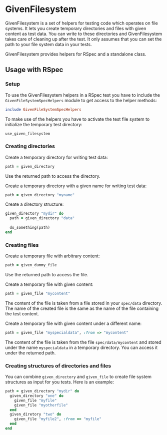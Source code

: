 # GivenFilesystem

GivenFilesystem is a set of helpers for testing code which operates on file
systems. It lets you create temporary directories and files with given content as
test data. You can write to these directories and GivenFilesystem takes care of
cleaning up after the test. It only assumes that you can set the path to your
file system data in your tests.

GivenFilesystem provides helpers for RSpec and a standalone class.

## Usage with RSpec

### Setup

To use the GivenFilesystem helpers in a RSpec test you have to include the
`GivenFileSystemSpecHelpers` module to get access to the helper methods:

```ruby
include GivenFileSystemSpecHelpers
```

To make use of the helpers you have to activate the test file system to
initialize the temporary test directory:

```ruby
use_given_filesystem
```

### Creating directories

Create a temporary directory for writing test data:

```ruby
path = given_directory
```

Use the returned path to access the directory.

Create a temporary directory with a given name for writing test data:

```ruby
path = given_directory "myname"
```

Create a directory structure:

```ruby
given_directory "mydir" do
  path = given_directory "data"
  
  do_something(path)
end
```

### Creating files

Create a temporary file with arbitrary content:

```ruby
path = given_dummy_file
```

Use the returned path to access the file.

Create a temporary file with given content:

```ruby
path = given_file "mycontent"
```

The content of the file is taken from a file stored in your `spec/data`
directory. The name of the created file is the same as the name of the file
containing the test content.

Create a temporary file with given content under a different name:

```ruby
path = given_file "myspecialdata", :from => "mycontent"
```

The content of the file is taken from the file `spec/data/mycontent` and stored
under the name `myspecialdata` in a temporary directory. You can access it under
the returned path.

### Creating structures of directories and files

You can combine `given_directory` and `given_file` to create file system
structures as input for you tests. Here is an example:

```ruby
path = given_directory "mydir" do
  given_directory "one" do
    given_file "myfile"
    given_file "myotherfile"
  end
  given_diretory "two" do
    given_file "myfile2", :from => "myfile"
  end
end
```
